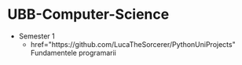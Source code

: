 # UBB-Computer-Science

<ul>
    <li> Semester 1
        <ul>
            <li>
                <a>href="https://github.com/LucaTheSorcerer/PythonUniProjects" Fundamentele programarii </a>
            </li>
        </ul>
    </li>
</ul>